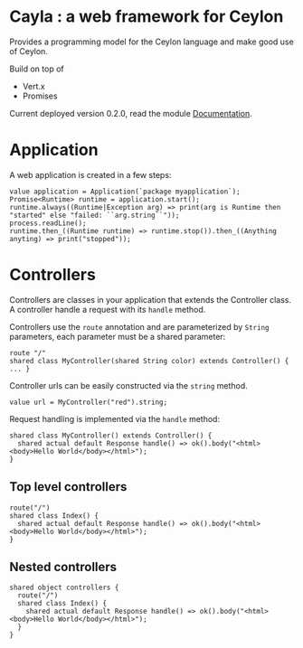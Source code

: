 # Cayla : a web framework for Ceylon

Provides a programming model for the Ceylon language and make good use of Ceylon.

Build on top of
* Vert.x
* Promises

Current deployed version 0.2.0, read the module [Documentation](https://ceylon-lang.org/modules/cayla/0.2.0/doc).

# Application

A web application is created in a few steps:

    value application = Application(`package myapplication`);
    Promise<Runtime> runtime = application.start();
    runtime.always((Runtime|Exception arg) => print(arg is Runtime then "started" else "failed: ``arg.string``"));
    process.readLine();
    runtime.then_((Runtime runtime) => runtime.stop()).then_((Anything anyting) => print("stopped"));

# Controllers

Controllers are classes in your application that extends the Controller class. A controller handle a request with its `handle` method.

Controllers use the `route` annotation and are parameterized by `String` parameters, each parameter must be a shared parameter:

    route "/"
    shared class MyController(shared String color) extends Controller() { ... }

Controller urls can be easily constructed via the `string` method.

    value url = MyController("red").string;

Request handling is implemented via the `handle` method:

    shared class MyController() extends Controller() {
      shared actual default Response handle() => ok().body("<html><body>Hello World</body></html>");
    }

## Top level controllers

    route("/")
    shared class Index() {
      shared actual default Response handle() => ok().body("<html><body>Hello World</body></html>");
    }

## Nested controllers

    shared object controllers {
      route("/")
      shared class Index() {
        shared actual default Response handle() => ok().body("<html><body>Hello World</body></html>");
      }
    }
